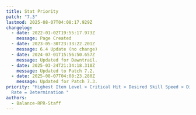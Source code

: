 ```yaml
---
title: Stat Priority
patch: "7.3"
lastmod: 2025-08-07T04:08:17.929Z
changelog:
  - date: 2022-01-02T19:55:17.973Z
    message: Page Created
  - date: 2023-05-30T23:33:22.201Z
    message: 6.4 Update (no change)
  - date: 2024-07-01T15:56:50.657Z
    message: Updated for Dawntrail.
  - date: 2025-03-24T21:34:18.310Z
    message: Updated to Patch 7.2.
  - date: 2025-08-07T04:08:23.280Z
    message: Updated for Patch 7.3.
priority: "Highest Item Level > Critical Hit > Desired Skill Speed > Direct Hit
  Rate = Determination "
authors:
  - Balance-RPR-Staff
---
```

